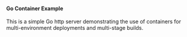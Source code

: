 #### Go Container Example
This is a simple Go http server demonstrating the use of containers for multi-environment deployments and multi-stage builds. 